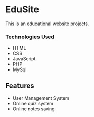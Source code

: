 # EduSite
This is an educational website projects.

### Technologies Used 
<ul>
   <li>HTML</li>
   <li>CSS</li>
   <li>JavaScript</li>
   <li>PHP</li>
   <li>MySql</li>
</ul>

## Features
<ul>
  <li>User Management System</li>
  <li>Online quiz system</li>
  <li>Online notes saving</li>
<ul>
